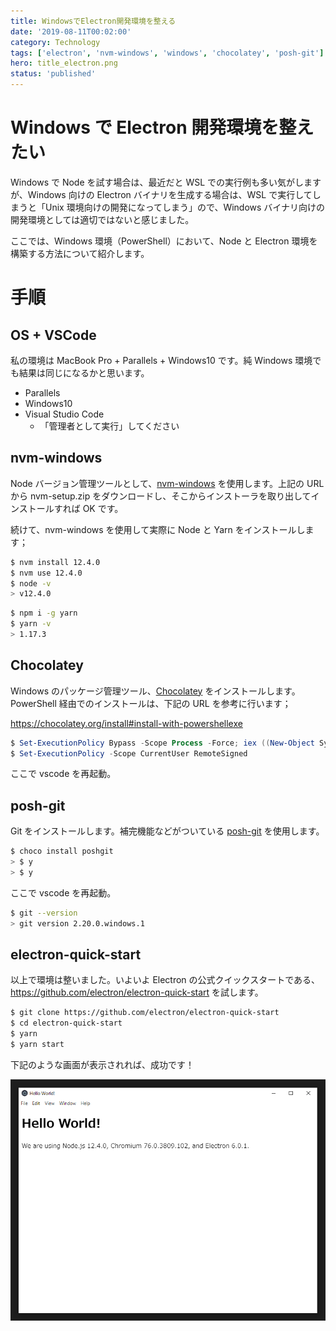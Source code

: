 ```yaml
---
title: WindowsでElectron開発環境を整える
date: '2019-08-11T00:02:00'
category: Technology
tags: ['electron', 'nvm-windows', 'windows', 'chocolatey', 'posh-git']
hero: title_electron.png
status: 'published'
---
```


# Windows で Electron 開発環境を整えたい

Windows で Node を試す場合は、最近だと WSL での実行例も多い気がしますが、Windows 向けの Electron バイナリを生成する場合は、WSL で実行してしまうと「Unix 環境向けの開発になってしまう」ので、Windows バイナリ向けの開発環境としては適切ではないと感じました。

ここでは、Windows 環境（PowerShell）において、Node と Electron 環境を構築する方法について紹介します。

# 手順

## OS + VSCode

私の環境は MacBook Pro + Parallels + Windows10 です。純 Windows 環境でも結果は同じになるかと思います。

- Parallels
- Windows10
- Visual Studio Code
  - 「管理者として実行」してください

## nvm-windows

Node バージョン管理ツールとして、[nvm-windows](https://github.com/coreybutler/nvm-windows) を使用します。上記の URL から nvm-setup.zip をダウンロードし、そこからインストーラを取り出してインストールすれば OK です。

続けて、nvm-windows を使用して実際に Node と Yarn をインストールします；

```bash
$ nvm install 12.4.0
$ nvm use 12.4.0
$ node -v
> v12.4.0
```

```bash
$ npm i -g yarn
$ yarn -v
> 1.17.3
```

## Chocolatey

Windows のパッケージ管理ツール、[Chocolatey](https://chocolatey.org/) をインストールします。PowerShell 経由でのインストールは、下記の URL を参考に行います；

https://chocolatey.org/install#install-with-powershellexe

```powershell
$ Set-ExecutionPolicy Bypass -Scope Process -Force; iex ((New-Object System.Net.WebClient).DownloadString('https://chocolatey.org/install.ps1'))
$ Set-ExecutionPolicy -Scope CurrentUser RemoteSigned
```

ここで vscode を再起動。

## posh-git

Git をインストールします。補完機能などがついている [posh-git](https://github.com/dahlbyk/posh-git) を使用します。

```powershell
$ choco install poshgit
> $ y
> $ y
```

ここで vscode を再起動。

```bash
$ git --version
> git version 2.20.0.windows.1
```

## electron-quick-start

以上で環境は整いました。いよいよ Electron の公式クイックスタートである、https://github.com/electron/electron-quick-start を試します。

```bash
$ git clone https://github.com/electron/electron-quick-start
$ cd electron-quick-start
$ yarn
$ yarn start
```

下記のような画面が表示されれば、成功です！

![](electron-window.png)
